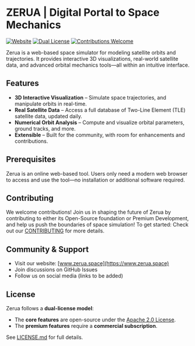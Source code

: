 # ZERUA | Digital Portal to Space Mechanics


[![Website](https://img.shields.io/badge/Website-www.zerua.space-blue)](https://www.zerua.space)
[![Dual License](https://img.shields.io/badge/License-Dual%3A%20Apache%202.0%20%7C%20Commercial-blueviolet)](LICENSE.md)
[![Contributions Welcome](https://img.shields.io/badge/Contributions-Welcome-brightgreen)](CONTRIBUTING.md)

Zerua is a web-based space simulator for modeling satellite orbits and trajectories. It provides interactive 3D visualizations, real-world satellite data, and advanced orbital mechanics tools—all within an intuitive interface. 

## Features

- **3D Interactive Visualization** – Simulate space trajectories, and manipulate orbits in real-time.
- **Real Satellite Data** – Access a full database of Two-Line Element (TLE) satellite data, updated daily.
- **Numerical Orbit Analysis** – Compute and visualize orbital parameters, ground tracks, and more.
- **Extensible** – Built for the community, with room for enhancements and contributions.

## Prerequisites
Zerua is an online web-based tool. Users only need a modern web browser to access and use the tool—no installation or additional software required.

## Contributing
We welcome contributions! Join us in shaping the future of Zerua by contributing to either its Open-Source foundation or Premium Development, and help us push the boundaries of space simulation! To get started:
Check out our [CONTRIBUTING](CONTRIBUTING.md) for more details.

## Community & Support
- Visit our website: [www.zerua.space](https://www.zerua.space)
- Join discussions on GitHub Issues
- Follow us on social media (links to be added)

## License
Zerua follows a **dual-license model**:
- The **core features** are open-source under the [Apache 2.0 License](LICENSE).
- The **premium features** require a **commercial subscription**.  

See [LICENSE.md](LICENSE.md) for full details.
